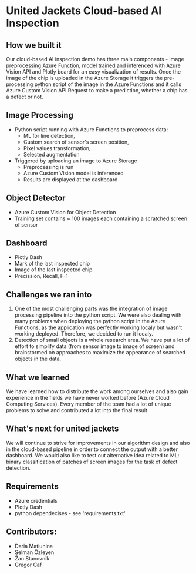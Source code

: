 # United Jackets Cloud-based AI Inspection

## How we built it
Our cloud-based AI inspection demo has three main components - image preprocessing Azure Function, model trained and inferenced with Azure Vision API and Plotly board for an easy visualization of results. Once the image of the chip is uploaded in the Azure Storage it triggers the pre-processing python script of the image in the Azure Functions and it calls Azure Custom Vision API Request to make a prediction, whether a chip has a defect or not.

## Image Processing
- Python script running with Azure Functions to preprocess data:
  - ML for line detection,
  - Custom search of sensor's screen position,
  - Pixel values transformation,
  - Selected augmentation
- Triggered by uploading an image to Azure Storage
  - Preprocessing is run
  - Azure Custom Vision model is inferenced
  - Results are displayed at the dashboard

## Object Detector
- Azure Custom Vision for Object Detection
- Training set contains ~ 100 images each containing a scratched screen of sensor

## Dashboard
- Plotly Dash
- Mark of the last inspected chip
- Image of the last inspected chip
- Precission, Recall, F-1

## Challenges we ran into
1. One of the most challenging parts was the integration of image processing pipeline into the python script. We were also dealing with many problems when deploying the python script in the Azure Functions, as the application was perfectly working localy but wasn't working deployed. Therefore, we decided to run it localy.
2. Detection of small objects is a whole research area. We have put a lot of effort to simplify data (from sensor image to image of screen) and brainstormed on approaches to maximize the appearance of searched objects in the data.

## What we learned
We have learned how to distribute the work among ourselves and also gain experience in the fields we have never worked before (Azure Cloud Computing Services). Every member of the team had a lot of unique problems to solve and contributed a lot into the final result.

## What's next for united jackets
We will continue to strive for improvements in our algorithm design and also in the cloud-based pipeline in order to connect the output with a better dashboard.
We would also like to test out alternative idea related to ML: binary classification of patches of screen images for the task of defect detection.

## Requirements
- Azure credentials
- Plotly Dash
- python dependecises - see 'requirements.txt'

## Contributors: 
- Daria Matiunina
- Selman Özleyen
- Žan Stanovnik
- Gregor Caf
